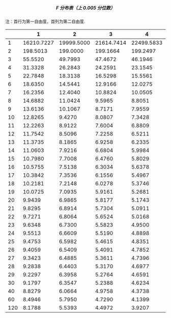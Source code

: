 <h5 align="center">F 分布表（上 0.005 分位数）</h5>

<font size=2>注：首行为第一自由度，首列为第二自由度.</font>

|      | 1          | 2          | 3          | 4          | 5          | 6          | 7          | 8          | 9          | 10         | 12         | 15         | 20         | 24         | 30         | 40         | 60         | 120        |
| ---- | ---------- | ---------- | ---------- | ---------- | ---------- | ---------- | ---------- | ---------- | ---------- | ---------- | ---------- | ---------- | ---------- | ---------- | ---------- | ---------- | ---------- | ---------- |
| 1    | 16210.7227 | 19999.5000 | 21614.7414 | 22499.5833 | 23055.7982 | 23437.1111 | 23714.5658 | 23925.4062 | 24091.0041 | 24224.4868 | 24426.3662 | 24630.2051 | 24835.9709 | 24939.5653 | 25043.6277 | 25148.1532 | 25253.1369 | 25358.5735 |
| 2    | 198.5013   | 199.0000   | 199.1664   | 199.2497   | 199.2996   | 199.3330   | 199.3568   | 199.3746   | 199.3885   | 199.3996   | 199.4163   | 199.4329   | 199.4496   | 199.4579   | 199.4663   | 199.4746   | 199.4829   | 199.4912   |
| 3    | 55.5520    | 49.7993    | 47.4672    | 46.1946    | 45.3916    | 44.8385    | 44.4341    | 44.1256    | 43.8824    | 43.6858    | 43.3874    | 43.0847    | 42.7775    | 42.6222    | 42.4658    | 42.3082    | 42.1494    | 41.9895    |
| 4    | 31.3328    | 26.2843    | 24.2591    | 23.1545    | 22.4564    | 21.9746    | 21.6217    | 21.3520    | 21.1391    | 20.9667    | 20.7047    | 20.4383    | 20.1673    | 20.0300    | 19.8915    | 19.7518    | 19.6107    | 19.4684    |
| 5    | 22.7848    | 18.3138    | 16.5298    | 15.5561    | 14.9396    | 14.5133    | 14.2004    | 13.9610    | 13.7716    | 13.6182    | 13.3845    | 13.1463    | 12.9035    | 12.7802    | 12.6556    | 12.5297    | 12.4024    | 12.2737    |
| 6    | 18.6350    | 14.5441    | 12.9166    | 12.0275    | 11.4637    | 11.0730    | 10.7859    | 10.5658    | 10.3915    | 10.2500    | 10.0343    | 9.8140     | 9.5888     | 9.4742     | 9.3582     | 9.2408     | 9.1219     | 9.0015     |
| 7    | 16.2356    | 12.4040    | 10.8824    | 10.0505    | 9.5221     | 9.1553     | 8.8854     | 8.6781     | 8.5138     | 8.3803     | 8.1764     | 7.9678     | 7.7540     | 7.6450     | 7.5345     | 7.4224     | 7.3088     | 7.1933     |
| 8    | 14.6882    | 11.0424    | 9.5965     | 8.8051     | 8.3018     | 7.9520     | 7.6941     | 7.4959     | 7.3386     | 7.2106     | 7.0149     | 6.8143     | 6.6082     | 6.5029     | 6.3961     | 6.2875     | 6.1772     | 6.0649     |
| 9    | 13.6136    | 10.1067    | 8.7171     | 7.9559     | 7.4712     | 7.1339     | 6.8849     | 6.6933     | 6.5411     | 6.4172     | 6.2274     | 6.0325     | 5.8318     | 5.7292     | 5.6248     | 5.5186     | 5.4104     | 5.3001     |
| 10   | 12.8265    | 9.4270     | 8.0807     | 7.3428     | 6.8724     | 6.5446     | 6.3025     | 6.1159     | 5.9676     | 5.8467     | 5.6613     | 5.4707     | 5.2740     | 5.1732     | 5.0706     | 4.9659     | 4.8592     | 4.7501     |
| 11   | 12.2263    | 8.9122     | 7.6004     | 6.8809     | 6.4217     | 6.1016     | 5.8648     | 5.6821     | 5.5368     | 5.4183     | 5.2363     | 5.0489     | 4.8552     | 4.7557     | 4.6543     | 4.5508     | 4.4450     | 4.3367     |
| 12   | 11.7542    | 8.5096     | 7.2258     | 6.5211     | 6.0711     | 5.7570     | 5.5245     | 5.3451     | 5.2021     | 5.0855     | 4.9062     | 4.7213     | 4.5299     | 4.4314     | 4.3309     | 4.2282     | 4.1229     | 4.0149     |
| 13   | 11.3735    | 8.1865     | 6.9258     | 6.2335     | 5.7910     | 5.4819     | 5.2529     | 5.0761     | 4.9351     | 4.8199     | 4.6429     | 4.4600     | 4.2703     | 4.1726     | 4.0727     | 3.9704     | 3.8655     | 3.7577     |
| 14   | 11.0603    | 7.9216     | 6.6804     | 5.9984     | 5.5623     | 5.2574     | 5.0313     | 4.8566     | 4.7173     | 4.6034     | 4.4281     | 4.2468     | 4.0585     | 3.9614     | 3.8619     | 3.7600     | 3.6552     | 3.5473     |
| 15   | 10.7980    | 7.7008     | 6.4760     | 5.8029     | 5.3721     | 5.0708     | 4.8473     | 4.6744     | 4.5364     | 4.4235     | 4.2497     | 4.0698     | 3.8826     | 3.7859     | 3.6867     | 3.5850     | 3.4803     | 3.3722     |
| 16   | 10.5755    | 7.5138     | 6.3034     | 5.6378     | 5.2117     | 4.9134     | 4.6920     | 4.5207     | 4.3838     | 4.2719     | 4.0994     | 3.9205     | 3.7342     | 3.6378     | 3.5389     | 3.4372     | 3.3324     | 3.2240     |
| 17   | 10.3842    | 7.3536     | 6.1556     | 5.4967     | 5.0746     | 4.7789     | 4.5594     | 4.3894     | 4.2535     | 4.1424     | 3.9709     | 3.7929     | 3.6073     | 3.5112     | 3.4124     | 3.3108     | 3.2058     | 3.0971     |
| 18   | 10.2181    | 7.2148     | 6.0278     | 5.3746     | 4.9560     | 4.6627     | 4.4448     | 4.2759     | 4.1410     | 4.0305     | 3.8599     | 3.6827     | 3.4977     | 3.4017     | 3.3030     | 3.2014     | 3.0962     | 2.9871     |
| 19   | 10.0725    | 7.0935     | 5.9161     | 5.2681     | 4.8526     | 4.5614     | 4.3448     | 4.1770     | 4.0428     | 3.9329     | 3.7631     | 3.5866     | 3.4020     | 3.3062     | 3.2075     | 3.1058     | 3.0004     | 2.8908     |
| 20   | 9.9439     | 6.9865     | 5.8177     | 5.1743     | 4.7616     | 4.4721     | 4.2569     | 4.0900     | 3.9564     | 3.8470     | 3.6779     | 3.5020     | 3.3178     | 3.2220     | 3.1234     | 3.0215     | 2.9159     | 2.8058     |
| 21   | 9.8295     | 6.8914     | 5.7304     | 5.0911     | 4.6809     | 4.3931     | 4.1789     | 4.0128     | 3.8799     | 3.7709     | 3.6024     | 3.4270     | 3.2431     | 3.1474     | 3.0488     | 2.9467     | 2.8408     | 2.7302     |
| 22   | 9.7271     | 6.8064     | 5.6524     | 5.0168     | 4.6088     | 4.3225     | 4.1094     | 3.9440     | 3.8116     | 3.7030     | 3.5350     | 3.3600     | 3.1764     | 3.0807     | 2.9821     | 2.8799     | 2.7736     | 2.6625     |
| 23   | 9.6348     | 6.7300     | 5.5823     | 4.9500     | 4.5441     | 4.2591     | 4.0469     | 3.8822     | 3.7502     | 3.6420     | 3.4745     | 3.2999     | 3.1165     | 3.0208     | 2.9221     | 2.8197     | 2.7132     | 2.6015     |
| 24   | 9.5513     | 6.6609     | 5.5190     | 4.8898     | 4.4857     | 4.2019     | 3.9905     | 3.8264     | 3.6949     | 3.5870     | 3.4199     | 3.2456     | 3.0624     | 2.9667     | 2.8679     | 2.7654     | 2.6585     | 2.5463     |
| 25   | 9.4753     | 6.5982     | 5.4615     | 4.8351     | 4.4327     | 4.1500     | 3.9394     | 3.7758     | 3.6447     | 3.5370     | 3.3704     | 3.1963     | 3.0133     | 2.9176     | 2.8187     | 2.7160     | 2.6088     | 2.4961     |
| 26   | 9.4059     | 6.5409     | 5.4091     | 4.7852     | 4.3844     | 4.1027     | 3.8928     | 3.7297     | 3.5989     | 3.4916     | 3.3252     | 3.1515     | 2.9685     | 2.8728     | 2.7738     | 2.6709     | 2.5633     | 2.4501     |
| 27   | 9.3423     | 6.4885     | 5.3611     | 4.7396     | 4.3402     | 4.0594     | 3.8501     | 3.6875     | 3.5571     | 3.4499     | 3.2839     | 3.1104     | 2.9275     | 2.8318     | 2.7327     | 2.6296     | 2.5217     | 2.4079     |
| 28   | 9.2838     | 6.4403     | 5.3170     | 4.6977     | 4.2996     | 4.0197     | 3.8110     | 3.6487     | 3.5186     | 3.4117     | 3.2460     | 3.0727     | 2.8899     | 2.7941     | 2.6949     | 2.5916     | 2.4834     | 2.3690     |
| 29   | 9.2297     | 6.3958     | 5.2764     | 4.6591     | 4.2622     | 3.9831     | 3.7749     | 3.6131     | 3.4832     | 3.3765     | 3.2110     | 3.0379     | 2.8551     | 2.7594     | 2.6600     | 2.5565     | 2.4479     | 2.3331     |
| 30   | 9.1797     | 6.3547     | 5.2388     | 4.6234     | 4.2276     | 3.9492     | 3.7416     | 3.5801     | 3.4505     | 3.3440     | 3.1787     | 3.0057     | 2.8230     | 2.7272     | 2.6278     | 2.5241     | 2.4151     | 2.2998     |
| 40   | 8.8279     | 6.0664     | 4.9758     | 4.3738     | 3.9860     | 3.7129     | 3.5088     | 3.3498     | 3.2220     | 3.1167     | 2.9531     | 2.7811     | 2.5984     | 2.5020     | 2.4015     | 2.2958     | 2.1838     | 2.0636     |
| 60   | 8.4946     | 5.7950     | 4.7290     | 4.1399     | 3.7599     | 3.4918     | 3.2911     | 3.1344     | 3.0083     | 2.9042     | 2.7419     | 2.5705     | 2.3872     | 2.2898     | 2.1874     | 2.0789     | 1.9622     | 1.8341     |
| 120  | 8.1788     | 5.5393     | 4.4972     | 3.9207     | 3.5482     | 3.2849     | 3.0874     | 2.9330     | 2.8083     | 2.7052     | 2.5439     | 2.3727     | 2.1881     | 2.0890     | 1.9840     | 1.8709     | 1.7469     | 1.6055     |